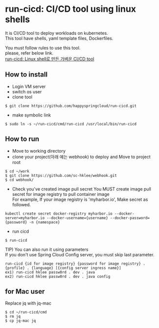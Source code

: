 # run-cicd: CI/CD tool using linux shells

It is CI/CD tool to deploy workloads on kubernetes.   
This tool have shells, yaml template files, Dockerfiles.      
   
You must follow rules to use this tool.  
please, refer below link.    
[run-cicd: Linux shell로 만든 가벼운 CI/CD tool](https://happycloud-lee.tistory.com/195)

## How to install
- Login VM server  
- switch os user 
- clone tool
```
$ git clone https://github.com/happyspringcloud/run-cicd.git 
```
- make symbolic link
```
$ sudo ln -s ~/run-cicd/cmd/run-cicd /usr/local/bin/run-cicd
```

## How to run
- Move to working directory
- clone your project(아래 예는 webhook) to deploy and Move to project root 
```
$ cd ~/work
$ git clone https://github.com/sc-hklee/webhook.git
$ cd webhook/
```
- Check you've created image pull secret
You MUST create image pull secret for image registry to pull container image  
For example, If your image registry is 'myharbor.io', Make secret as followed.   
``` 
kubectl create secret docker-registry myharbor.io --docker-server=myharbor.io --docker-username={username} --docker-password={password} -n {namespace}    
```
   
- run cicd
```
$ run-cicd
```
TIP) You can also run it using parameters   
If you don't use Spring Cloud Config server, you must skip last parameter.   
```
run-cicd {id for image registry} {password for image registry} . {profile} . {language} [{config server ingress name}]
ex1) run-cicd hklee passw0rd . dev . java 
ex2) run-cicd hklee passw0rd . dev . java config 
```

## for Mac user
Replace jq with jq-mac
```
$ cd ~/run-cicd/cmd
$ rm jq
$ cp jq-mac jq
```


